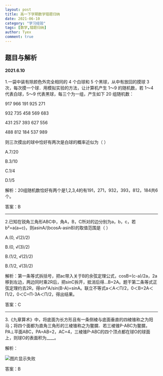 ```yaml
---
layout: post
title: 高一下学期数学错题归纳
date: 2021-06-10
category: "学习经验"
tags: [数学,错题归纳]
author: Tyex
comment: true
---
```


## 题目与解析

#### 2021.6.10

  1.一袋中装有除颜色外完全相同的 4 个白球和 5 个黑球，从中有放回的摸球 3 次，每次摸一个球．用模拟实验的方法，让计算机产生 1～9 的随机数，若 1～4 代表白球，5～9 代表黑球，每三个为一组，产生如下 20 组随机数：
  
  917 966 191 925 271
  
  932 735 458 569 683
  
  431 257 393 627 556
  
  488 812 184 537 989
  
  则三次摸出的球中恰好有两次是白球的概率近似为（ ）

  A.7/20

  B.3/10

  C.1/4

  D.1/5

  解析：20组随机数恰好有两个是1,2,3,4的有191，271，932，393，812，184共6个。

  答案：B

---

  2.已知在锐角三角形ABC中，角A，B，C所对的边分别为a，b，c，若b²=a(a+c)，则asinA/(bcosA-asinB)的取值范围是（ ）

  A.(0, √(2)/2)

  B.(0, √(3)/2)

  B.(1/2, √(2)/2)

  B.(1/2, √(3)/2)

  解析：第一条等式拆括号，把ac带入关于B的余弦定理公式，cosB=(c-a)/2a，2a移到左边，两边同时乘2R后，把sinC拆开，抵消后得...B=2A。题干第二条等式正弦定理约去2R，得sin²A/sin(B-A)=sinA。联立不等式a＜A＜Π/2，0＜B=2A＜Π/2，0＜C=Π-3A＜Π/2，得出结果。

  答案：C

---

  3.《九章算术》中，将底面为长方形且有一条侧棱与底面垂直的四棱锥称之为阳马；将四个面都为直角三角形的三棱锥称之为鳖臑．若三棱锥P-ABC为鳖臑，PA⊥平面ABC，PA=AB=2，AC=4，三棱锥P-ABC的四个顶点都在球O的球面上，则球O的表面积为____。

  解析：

  ![图片显示失败](https://z3.ax1x.com/2021/06/10/22cbEd.png)

  答案：B